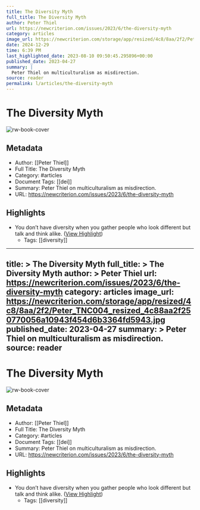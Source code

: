 ```yaml
---
title: The Diversity Myth
full_title: The Diversity Myth
author: Peter Thiel
url: https://newcriterion.com/issues/2023/6/the-diversity-myth
category: articles
image_url: https://newcriterion.com/storage/app/resized/4c8/8aa/2f2/Peter_TNC004_resized_4c88aa2f250770056a10943f454d6b3364fd5943.jpg
date: 2024-12-29
time: 6:39 PM
last_highlighted_date: 2023-08-10 09:50:45.295896+00:00
published_date: 2023-04-27
summary: |
  Peter Thiel on multiculturalism as misdirection.
source: reader
permalink: l/articles/the-diversity-myth
---
```

# The Diversity Myth

![rw-book-cover](https://newcriterion.com/storage/app/resized/4c8/8aa/2f2/Peter_TNC004_resized_4c88aa2f250770056a10943f454d6b3364fd5943.jpg)

## Metadata
- Author: [[Peter Thiel]]
- Full Title: The Diversity Myth
- Category: #articles
- Document Tags: [[dei]] 
- Summary: Peter Thiel on multiculturalism as misdirection.
- URL: https://newcriterion.com/issues/2023/6/the-diversity-myth

## Highlights
- You don’t have diversity when you gather people who look different but talk and think alike. ([View Highlight](https://read.readwise.io/read/01h7fdp2xe0hkv76m69fcrnrct))
    - Tags: [[diversity]] 


---
title: >
  The Diversity Myth
full_title: >
  The Diversity Myth
author: >
  Peter Thiel
url: https://newcriterion.com/issues/2023/6/the-diversity-myth
category: articles
image_url: https://newcriterion.com/storage/app/resized/4c8/8aa/2f2/Peter_TNC004_resized_4c88aa2f250770056a10943f454d6b3364fd5943.jpg
published_date: 2023-04-27
summary: >
  Peter Thiel on multiculturalism as misdirection.
source: reader
---
# The Diversity Myth

![rw-book-cover](https://newcriterion.com/storage/app/resized/4c8/8aa/2f2/Peter_TNC004_resized_4c88aa2f250770056a10943f454d6b3364fd5943.jpg)

## Metadata
- Author: [[Peter Thiel]]
- Full Title: The Diversity Myth
- Category: #articles
- Document Tags: [[dei]] 
- Summary: Peter Thiel on multiculturalism as misdirection.
- URL: https://newcriterion.com/issues/2023/6/the-diversity-myth

## Highlights
- You don’t have diversity when you gather people who look different but talk and think alike. ([View Highlight](https://read.readwise.io/read/01h7fdp2xe0hkv76m69fcrnrct))
    - Tags: [[diversity]] 


